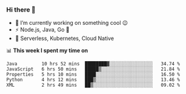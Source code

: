 ### Hi there 👋

<!--
**nodejh/nodejh** is a ✨ _special_ ✨ repository because its `README.md` (this file) appears on your GitHub profile.

Here are some ideas to get you started:

- 🔭 I’m currently working on ...
- 🌱 I’m currently learning ...
- 👯 I’m looking to collaborate on ...
- 🤔 I’m looking for help with ...
- 💬 Ask me about ...
- 📫 How to reach me: ...
- 😄 Pronouns: ...
- ⚡ Fun fact: ...
-->

- 🔭 I’m currently working on something cool :wink:
- ⚡ Node.js, Java, Go :thought_balloon:
- 🤖 Serverless, Kubernetes, Cloud Native

📊 **This week I spent my time on**

<!--START_SECTION:waka-->
```text
Java         10 hrs 52 mins  ████████▓░░░░░░░░░░░░░░░░   34.74 % 
JavaScript   6 hrs 50 mins   █████▒░░░░░░░░░░░░░░░░░░░   21.84 % 
Properties   5 hrs 10 mins   ████░░░░░░░░░░░░░░░░░░░░░   16.50 % 
Python       4 hrs 12 mins   ███▒░░░░░░░░░░░░░░░░░░░░░   13.46 % 
XML          2 hrs 49 mins   ██▒░░░░░░░░░░░░░░░░░░░░░░   09.02 % 
```
<!--END_SECTION:waka-->


<!--
:traffic_light: **Visitors**

![visitors](https://visitor-badge.glitch.me/badge?page_id=nodejh.nodejh)
-->
